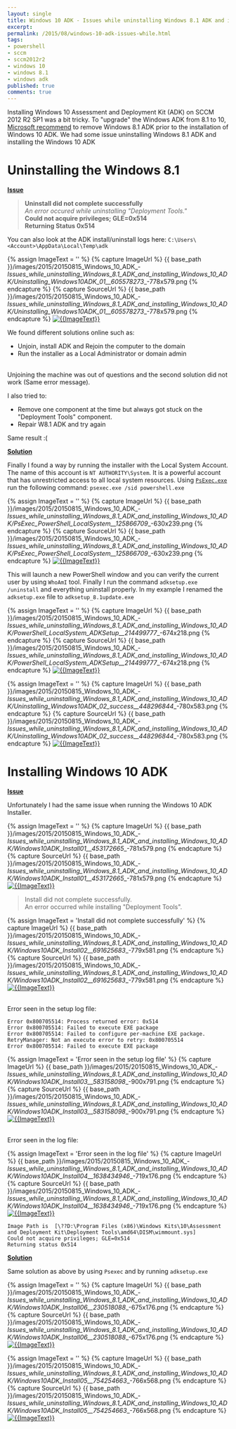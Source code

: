 ```yaml
---
layout: single
title: Windows 10 ADK - Issues while uninstalling Windows 8.1 ADK and installing Windows 10 ADK
excerpt: 
permalink: /2015/08/windows-10-adk-issues-while.html
tags: 
- powershell
- sccm
- sccm2012r2
- windows 10
- windows 8.1
- windows adk
published: true
comments: true
---
```


 
 Installing Windows 10 Assessment and Deployment Kit (ADK) on SCCM 2012 R2 SP1 was a bit tricky. To "upgrade" the Windows ADK from 8.1 to 10, <a href="http://blogs.technet.com/b/configmgrteam/archive/2015/08/05/windows-10-adk-and-configuration-manager.aspx" target="_blank">Microsoft recommend</a> to remove Windows 8.1 ADK prior to the installation of Windows 10 ADK. We had some issue uninstalling Windows 8.1 ADK and installing the Windows 10 ADK



# Uninstalling the Windows 8.1

<b><u>Issue</u></b>

> <b>Uninstall did not complete successfully</b><br>
> <i>An error occured while uninstalling "Deployment Tools."</i><br>
> <b>Could not acquire privileges; GLE=0x514 </b><br>
<b>Returning Status 0x514 </b>

You can also look at the ADK install/uninstall logs here: `C:\Users\<Account>\AppData\Local\Temp\adk`


{% assign ImageText = '' %}
{% capture ImageUrl %}
{{ base_path }}/images/2015/20150815_Windows_10_ADK_-_Issues_while_uninstalling_Windows_8.1_ADK_and_installing_Windows_10_ADK/Uninstalling_Windows10ADK_01__605578273__-778x579.png
{% endcapture %}
{% capture SourceUrl %}
{{ base_path }}/images/2015/20150815_Windows_10_ADK_-_Issues_while_uninstalling_Windows_8.1_ADK_and_installing_Windows_10_ADK/Uninstalling_Windows10ADK_01__605578273__-778x579.png
{% endcapture %}
[![{{ImageText}}]({{ImageUrl}})]({{SourceUrl}})


We found different solutions online such as:
* Unjoin, install ADK and Rejoin the computer to the domain
* Run the installer as a Local Administrator or domain admin

<br>
Unjoining the machine was out of questions and the second solution did not work (Same error message).

I also tried to:
* Remove one component at the time but always got stuck on the "Deployment Tools" component.
* Repair W8.1 ADK and try again

Same result :(


<b><u>Solution </u></b>

Finally I found a way by running the installer with the Local System Account. The name of this account is `NT AUTHORITY\System`. It is a powerful account that has unrestricted access to all local system resources.
Using [`PsExec.exe`](https://technet.microsoft.com/en-us/sysinternals/bb897553.aspx) run the following command:
`psexec.exe /sid powershell.exe`


{% assign ImageText = '' %}
{% capture ImageUrl %}
{{ base_path }}/images/2015/20150815_Windows_10_ADK_-_Issues_while_uninstalling_Windows_8.1_ADK_and_installing_Windows_10_ADK/PsExec_PowerShell_LocalSystem__125866709__-630x239.png
{% endcapture %}
{% capture SourceUrl %}
{{ base_path }}/images/2015/20150815_Windows_10_ADK_-_Issues_while_uninstalling_Windows_8.1_ADK_and_installing_Windows_10_ADK/PsExec_PowerShell_LocalSystem__125866709__-630x239.png
{% endcapture %}
[![{{ImageText}}]({{ImageUrl}})]({{SourceUrl}})


This will launch a new PowerShell window and you can verify the current user by using `WhoAmI` tool.
Finally I run the command `adksetup.exe /uninstall` and everything uninstall properly. In my example I renamed the `adksetup.exe` file to `adksetup_8.1update.exe`



{% assign ImageText = '' %}
{% capture ImageUrl %}
{{ base_path }}/images/2015/20150815_Windows_10_ADK_-_Issues_while_uninstalling_Windows_8.1_ADK_and_installing_Windows_10_ADK/PowerShell_LocalSystem_ADKSetup__214499777__-674x218.png
{% endcapture %}
{% capture SourceUrl %}
{{ base_path }}/images/2015/20150815_Windows_10_ADK_-_Issues_while_uninstalling_Windows_8.1_ADK_and_installing_Windows_10_ADK/PowerShell_LocalSystem_ADKSetup__214499777__-674x218.png
{% endcapture %}
[![{{ImageText}}]({{ImageUrl}})]({{SourceUrl}})


{% assign ImageText = '' %}
{% capture ImageUrl %}
{{ base_path }}/images/2015/20150815_Windows_10_ADK_-_Issues_while_uninstalling_Windows_8.1_ADK_and_installing_Windows_10_ADK/Uninstalling_Windows10ADK_02_success__448296844__-780x583.png
{% endcapture %}
{% capture SourceUrl %}
{{ base_path }}/images/2015/20150815_Windows_10_ADK_-_Issues_while_uninstalling_Windows_8.1_ADK_and_installing_Windows_10_ADK/Uninstalling_Windows10ADK_02_success__448296844__-780x583.png
{% endcapture %}
[![{{ImageText}}]({{ImageUrl}})]({{SourceUrl}})


# Installing Windows 10 ADK

<b><u>Issue</u></b>

Unfortunately I had the same issue when running the Windows 10 ADK Installer.


{% assign ImageText = '' %}
{% capture ImageUrl %}
{{ base_path }}/images/2015/20150815_Windows_10_ADK_-_Issues_while_uninstalling_Windows_8.1_ADK_and_installing_Windows_10_ADK/Windows10ADK_Install01__453172665__-781x579.png
{% endcapture %}
{% capture SourceUrl %}
{{ base_path }}/images/2015/20150815_Windows_10_ADK_-_Issues_while_uninstalling_Windows_8.1_ADK_and_installing_Windows_10_ADK/Windows10ADK_Install01__453172665__-781x579.png
{% endcapture %}
[![{{ImageText}}]({{ImageUrl}})]({{SourceUrl}})

> Install did not complete successfully.<br>
> An error occurred while installing "Deployment Tools".

{% assign ImageText = 'Install did not complete successfully' %}
{% capture ImageUrl %}
{{ base_path }}/images/2015/20150815_Windows_10_ADK_-_Issues_while_uninstalling_Windows_8.1_ADK_and_installing_Windows_10_ADK/Windows10ADK_Install02__691625683__-779x581.png
{% endcapture %}
{% capture SourceUrl %}
{{ base_path }}/images/2015/20150815_Windows_10_ADK_-_Issues_while_uninstalling_Windows_8.1_ADK_and_installing_Windows_10_ADK/Windows10ADK_Install02__691625683__-779x581.png
{% endcapture %}
[![{{ImageText}}]({{ImageUrl}})]({{SourceUrl}})

<br>
Error seen in the setup log file:

```
Error 0x800705514: Process returned error: 0x514
Error 0x800705514: Failed to execute EXE package
Error 0x800705514: Failed to configure per-machine EXE package.
RetryManager: Not an execute error to retry: 0x800705514
Error 0x800705514: Failed to execute EXE package
```

{% assign ImageText = 'Error seen in the setup log file' %}
{% capture ImageUrl %}
{{ base_path }}/images/2015/20150815_Windows_10_ADK_-_Issues_while_uninstalling_Windows_8.1_ADK_and_installing_Windows_10_ADK/Windows10ADK_Install03__583158098__-900x791.png
{% endcapture %}
{% capture SourceUrl %}
{{ base_path }}/images/2015/20150815_Windows_10_ADK_-_Issues_while_uninstalling_Windows_8.1_ADK_and_installing_Windows_10_ADK/Windows10ADK_Install03__583158098__-900x791.png
{% endcapture %}
[![{{ImageText}}]({{ImageUrl}})]({{SourceUrl}})

<br>
Error seen in the log file:

{% assign ImageText = 'Error seen in the log file' %}
{% capture ImageUrl %}
{{ base_path }}/images/2015/20150815_Windows_10_ADK_-_Issues_while_uninstalling_Windows_8.1_ADK_and_installing_Windows_10_ADK/Windows10ADK_Install04__1638434946__-719x176.png
{% endcapture %}
{% capture SourceUrl %}
{{ base_path }}/images/2015/20150815_Windows_10_ADK_-_Issues_while_uninstalling_Windows_8.1_ADK_and_installing_Windows_10_ADK/Windows10ADK_Install04__1638434946__-719x176.png
{% endcapture %}
[![{{ImageText}}]({{ImageUrl}})]({{SourceUrl}})

```
Image Path is  [\??D:\Program Files (x86)\Windows Kits\10\Assessment and Deployment Kit\Deployment Tools\amd64\DISM\wimmount.sys]
Could not acquire privileges; GLE=0x514
Returning status 0x514
```




<b><u>Solution</u></b>

Same solution as above by using `Psexec` and by running `adksetup.exe`


{% assign ImageText = '' %}
{% capture ImageUrl %}
{{ base_path }}/images/2015/20150815_Windows_10_ADK_-_Issues_while_uninstalling_Windows_8.1_ADK_and_installing_Windows_10_ADK/Windows10ADK_Install06__230518088__-675x176.png
{% endcapture %}
{% capture SourceUrl %}
{{ base_path }}/images/2015/20150815_Windows_10_ADK_-_Issues_while_uninstalling_Windows_8.1_ADK_and_installing_Windows_10_ADK/Windows10ADK_Install06__230518088__-675x176.png
{% endcapture %}
[![{{ImageText}}]({{ImageUrl}})]({{SourceUrl}})



{% assign ImageText = '' %}
{% capture ImageUrl %}
{{ base_path }}/images/2015/20150815_Windows_10_ADK_-_Issues_while_uninstalling_Windows_8.1_ADK_and_installing_Windows_10_ADK/Windows10ADK_Install05__754254663__-766x568.png
{% endcapture %}
{% capture SourceUrl %}
{{ base_path }}/images/2015/20150815_Windows_10_ADK_-_Issues_while_uninstalling_Windows_8.1_ADK_and_installing_Windows_10_ADK/Windows10ADK_Install05__754254663__-766x568.png
{% endcapture %}
[![{{ImageText}}]({{ImageUrl}})]({{SourceUrl}})